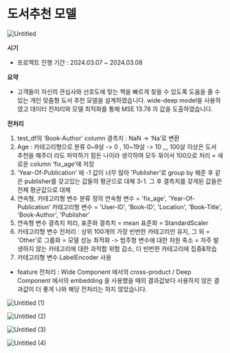 # 도서추천 모델
![Untitled](https://github.com/gnjfgnjf/machinelearning_3/assets/156265958/54348ba8-af3a-4604-9345-43cb1666dd18)

**시기**

- 프로젝트 진행 기간 : 2024.03.07 ~ 2024.03.08

**요약**

- 고객들이 자신의 관심사와 선호도에 맞는 책을 빠르게 찾을 수 있도록 도움을 줄 수 있는 개인 맞춤형 도서 추천 모델을 설계하였습니다. wide-deep model을 사용하였고 데이터 전처리와 모델 최적화를 통해 MSE 13.78 의 값을 도출하였습니다.

**전처리**

1. test_df의 ‘Book-Author’ column 결측치 : NaN -> ‘Na’로 변환
2. Age : 카테고리형으로 분류 0~9살 -> 0 , 10~19살 -> 10 ,,, 100살 이상은 도서 추천을 해주더
라도 파악하기 힘든 나이라 생각하여 모두 묶어서 100으로 처리
= 새로운 column ‘fix_age’에 저장
3. 'Year-Of-Publication’ 에 -1 값이 너무 많아 'Publisher’로 group by 해준 후 같은 publisher를
갖고있는 값들의 평균으로 대체
3-1. 그 후 결측치를 갖게된 값들은 전체 평균값으로 대체
4. 연속형, 카테고리형 변수 분류 정의
연속형 변수 = 'fix_age', 'Year-Of-Publication’
카테고리형 변수 = 'User-ID', 'Book-ID', 'Location', 'Book-Title', 'Book-Author', 'Publisher’
5. 연속형 변수 결측치 처리, 표준화
결측치 = mean
표준화 = StandardScaler
6. 카테고리형 변수 전처리 : 상위 100개의 가장 빈번한 카테고리만 유지, 그 외 = 'Other’로 그룹화
= 모델 성능 최적화 -> 범주형 변수에 대한 차원 축소
= 자주 발생하지 않는 카테고리에 대한 과적합 위험 감소, 더 빈번한 카테고리에 집중&학습
7. 카테고리형 변수 LabelEncoder 사용
* feature 전처리 :
Wide Component 에서의 cross-product / Deep Component 에서의 embedding 을 사용했을 때의 결과값보다
사용하지 않은 결과값이 더 좋게 나와 해당 전처리는 하지 않았습니다.


![Untitled (1)](https://github.com/gnjfgnjf/machinelearning_3/assets/156265958/1cb9cec8-d1a5-40b0-ab2d-81b97f615f59)

![Untitled (2)](https://github.com/gnjfgnjf/machinelearning_3/assets/156265958/fcfc7feb-0994-4c9c-8fae-e00efb20aa48)

![Untitled (3)](https://github.com/gnjfgnjf/machinelearning_3/assets/156265958/c2e974fb-e540-44fb-ad71-febba4cba791)

![Untitled (4)](https://github.com/gnjfgnjf/machinelearning_3/assets/156265958/4bba4205-6af4-431d-bfca-beafdbe52f63)

